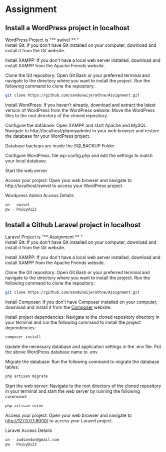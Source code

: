 # Assignment

## Install a WordPress project in localhost
WordPress Project is "** swivel ** "<br>
Install Git: If you don't have Git installed on your computer, download and install it from the Git website.

Install XAMPP: If you don't have a local web server installed, download and install XAMPP from the Apache Friends website.

Clone the Git repository: Open Git Bash or your preferred terminal and navigate to the directory where you want to install the project. Run the following command to clone the repository:

```bash
git clone https://github.com/sandunwijerathne/Assignment.git
```
Install WordPress: If you haven't already, download and extract the latest version of WordPress from the WordPress website. Move the WordPress files to the root directory of the cloned repository.


Configure the database: Open XAMPP and start Apache and MySQL. Navigate to http://localhost/phpmyadmin/ in your web browser and restore the database for your WordPress project.

Database backups are inside the SQLBACKUP Folder

Configure WordPress: file wp-config.php and edit the settings to match your local database.

Start the web server

Access your project: Open your web browser and navigate to http://localhost/swivel to access your WordPress project.


Wordpress Admin Access Details
```bash
un - swivel
pw - Poiuy@123
```


## Install a Github Laravel project in localhost
Laravel Project is "** Assignment ** "<br>
Install Git: If you don't have Git installed on your computer, download and install it from the Git website.

Install XAMPP: If you don't have a local web server installed, download and install XAMPP from the Apache Friends website.

Clone the Git repository: Open Git Bash or your preferred terminal and navigate to the directory where you want to install the project. Run the following command to clone the repository:

```bash
git clone https://github.com/sandunwijerathne/Assignment.git
```

Install Composer: If you don't have Composer installed on your computer, download and install it from the <a href="https://getcomposer.org/">Composer</a> website.

Install project dependencies: Navigate to the cloned repository directory in your terminal and run the following command to install the project dependencies:

```bash
composer install
```

Update the necessary database and application settings in the .env file. Put the above WordPress database name to .env

Migrate the database: Run the following command to migrate the database tables:
```bash
php artisan migrate
```
Start the web server: Navigate to the root directory of the cloned repository in your terminal and start the web server by running the following command:

```bash
php artisan serve
```
Access your project: Open your web browser and navigate to http://127.0.0.1:8000/ to access your Laravel project.

Laravel Access Details
```bash
un - iwdsandun@gmail.com
pw - Poiuy@123
```

